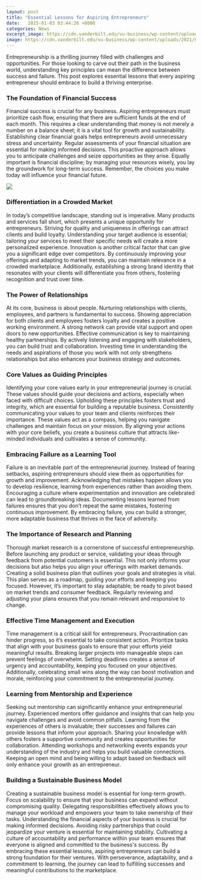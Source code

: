 ```yaml
---
layout: post
title: "Essential Lessons for Aspiring Entrepreneurs"
date:   2025-01-03 03:44:26 +0000
categories: News
excerpt_image: https://cdn.vanderbilt.edu/vu-business/wp-content/uploads/2021/01/12092305/Essential-Skills-for-Aspiring-Entrepreneurs-670x1024.jpg
image: https://cdn.vanderbilt.edu/vu-business/wp-content/uploads/2021/01/12092305/Essential-Skills-for-Aspiring-Entrepreneurs-670x1024.jpg
---
```


Entrepreneurship is a thrilling journey filled with challenges and opportunities. For those looking to carve out their path in the business world, understanding key principles can mean the difference between success and failure. This post explores essential lessons that every aspiring entrepreneur should embrace to build a thriving enterprise. 
### The Foundation of Financial Success
Financial success is crucial for any business. Aspiring entrepreneurs must prioritize cash flow, ensuring that there are sufficient funds at the end of each month. This requires a clear understanding that money is not merely a number on a balance sheet; it is a vital tool for growth and sustainability. Establishing clear financial goals helps entrepreneurs avoid unnecessary stress and uncertainty. 
Regular assessments of your financial situation are essential for making informed decisions. This proactive approach allows you to anticipate challenges and seize opportunities as they arise. Equally important is financial discipline; by managing your resources wisely, you lay the groundwork for long-term success. Remember, the choices you make today will influence your financial future.

![](https://cdn.vanderbilt.edu/vu-business/wp-content/uploads/2021/01/12092305/Essential-Skills-for-Aspiring-Entrepreneurs-670x1024.jpg)
### Differentiation in a Crowded Market
In today’s competitive landscape, standing out is imperative. Many products and services fall short, which presents a unique opportunity for entrepreneurs. Striving for quality and uniqueness in offerings can attract clients and build loyalty. Understanding your target audience is essential; tailoring your services to meet their specific needs will create a more personalized experience.
Innovation is another critical factor that can give you a significant edge over competitors. By continuously improving your offerings and adapting to market trends, you can maintain relevance in a crowded marketplace. Additionally, establishing a strong brand identity that resonates with your clients will differentiate you from others, fostering recognition and trust over time.
### The Power of Relationships
At its core, business is about people. Nurturing relationships with clients, employees, and partners is fundamental to success. Showing appreciation for both clients and employees fosters loyalty and creates a positive working environment. A strong network can provide vital support and open doors to new opportunities.
Effective communication is key to maintaining healthy partnerships. By actively listening and engaging with stakeholders, you can build trust and collaboration. Investing time in understanding the needs and aspirations of those you work with not only strengthens relationships but also enhances your business strategy and outcomes.
### Core Values as Guiding Principles
Identifying your core values early in your entrepreneurial journey is crucial. These values should guide your decisions and actions, especially when faced with difficult choices. Upholding these principles fosters trust and integrity, which are essential for building a reputable business.
Consistently communicating your values to your team and clients reinforces their importance. These values act as a compass, helping you navigate challenges and maintain focus on your mission. By aligning your actions with your core beliefs, you create a business culture that attracts like-minded individuals and cultivates a sense of community.
### Embracing Failure as a Learning Tool
Failure is an inevitable part of the entrepreneurial journey. Instead of fearing setbacks, aspiring entrepreneurs should view them as opportunities for growth and improvement. Acknowledging that mistakes happen allows you to develop resilience, learning from experiences rather than avoiding them.
Encouraging a culture where experimentation and innovation are celebrated can lead to groundbreaking ideas. Documenting lessons learned from failures ensures that you don’t repeat the same mistakes, fostering continuous improvement. By embracing failure, you can build a stronger, more adaptable business that thrives in the face of adversity.
### The Importance of Research and Planning
Thorough market research is a cornerstone of successful entrepreneurship. Before launching any product or service, validating your ideas through feedback from potential customers is essential. This not only informs your decisions but also helps you align your offerings with market demands.
Creating a solid business plan that outlines your goals and strategies is vital. This plan serves as a roadmap, guiding your efforts and keeping you focused. However, it’s important to stay adaptable; be ready to pivot based on market trends and consumer feedback. Regularly reviewing and adjusting your plans ensures that you remain relevant and responsive to change.
### Effective Time Management and Execution
Time management is a critical skill for entrepreneurs. Procrastination can hinder progress, so it’s essential to take consistent action. Prioritize tasks that align with your business goals to ensure that your efforts yield meaningful results. 
Breaking larger projects into manageable steps can prevent feelings of overwhelm. Setting deadlines creates a sense of urgency and accountability, keeping you focused on your objectives. Additionally, celebrating small wins along the way can boost motivation and morale, reinforcing your commitment to the entrepreneurial journey.
### Learning from Mentorship and Experience
Seeking out mentorship can significantly enhance your entrepreneurial journey. Experienced mentors offer guidance and insights that can help you navigate challenges and avoid common pitfalls. Learning from the experiences of others is invaluable; their successes and failures can provide lessons that inform your approach.
Sharing your knowledge with others fosters a supportive community and creates opportunities for collaboration. Attending workshops and networking events expands your understanding of the industry and helps you build valuable connections. Keeping an open mind and being willing to adapt based on feedback will only enhance your growth as an entrepreneur.
### Building a Sustainable Business Model
Creating a sustainable business model is essential for long-term growth. Focus on scalability to ensure that your business can expand without compromising quality. Delegating responsibilities effectively allows you to manage your workload and empowers your team to take ownership of their tasks.
Understanding the financial aspects of your business is crucial for making informed decisions. Avoiding risky partnerships that could jeopardize your venture is essential for maintaining stability. Cultivating a culture of accountability and performance within your team ensures that everyone is aligned and committed to the business's success.
By embracing these essential lessons, aspiring entrepreneurs can build a strong foundation for their ventures. With perseverance, adaptability, and a commitment to learning, the journey can lead to fulfilling successes and meaningful contributions to the marketplace.